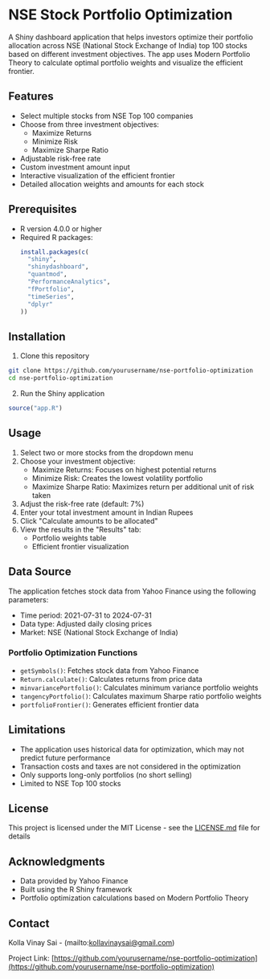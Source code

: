 # NSE Stock Portfolio Optimization

A Shiny dashboard application that helps investors optimize their portfolio allocation across NSE (National Stock Exchange of India) top 100 stocks based on different investment objectives. The app uses Modern Portfolio Theory to calculate optimal portfolio weights and visualize the efficient frontier.

## Features

- Select multiple stocks from NSE Top 100 companies
- Choose from three investment objectives:
  - Maximize Returns
  - Minimize Risk
  - Maximize Sharpe Ratio
- Adjustable risk-free rate
- Custom investment amount input
- Interactive visualization of the efficient frontier
- Detailed allocation weights and amounts for each stock

## Prerequisites

- R version 4.0.0 or higher
- Required R packages:
  ```R
  install.packages(c(
    "shiny",
    "shinydashboard",
    "quantmod",
    "PerformanceAnalytics",
    "fPortfolio",
    "timeSeries",
    "dplyr"
  ))
  ```

## Installation

1. Clone this repository
```bash
git clone https://github.com/yourusername/nse-portfolio-optimization
cd nse-portfolio-optimization
```

2. Run the Shiny application
```R
source("app.R")
```

## Usage

1. Select two or more stocks from the dropdown menu
2. Choose your investment objective:
   - Maximize Returns: Focuses on highest potential returns
   - Minimize Risk: Creates the lowest volatility portfolio
   - Maximize Sharpe Ratio: Maximizes return per additional unit of risk taken
3. Adjust the risk-free rate (default: 7%)
4. Enter your total investment amount in Indian Rupees
5. Click "Calculate amounts to be allocated"
6. View the results in the "Results" tab:
   - Portfolio weights table
   - Efficient frontier visualization

## Data Source

The application fetches stock data from Yahoo Finance using the following parameters:
- Time period: 2021-07-31 to 2024-07-31
- Data type: Adjusted daily closing prices
- Market: NSE (National Stock Exchange of India)

### Portfolio Optimization Functions

- `getSymbols()`: Fetches stock data from Yahoo Finance
- `Return.calculate()`: Calculates returns from price data
- `minvariancePortfolio()`: Calculates minimum variance portfolio weights
- `tangencyPortfolio()`: Calculates maximum Sharpe ratio portfolio weights
- `portfolioFrontier()`: Generates efficient frontier data

## Limitations

- The application uses historical data for optimization, which may not predict future performance
- Transaction costs and taxes are not considered in the optimization
- Only supports long-only portfolios (no short selling)
- Limited to NSE Top 100 stocks

## License

This project is licensed under the MIT License - see the [LICENSE.md](LICENSE.md) file for details

## Acknowledgments

- Data provided by Yahoo Finance
- Built using the R Shiny framework
- Portfolio optimization calculations based on Modern Portfolio Theory

## Contact

Kolla Vinay Sai - (mailto:kollavinaysai@gmail.com)

Project Link: [https://github.com/yourusername/nse-portfolio-optimization](https://github.com/yourusername/nse-portfolio-optimization)
